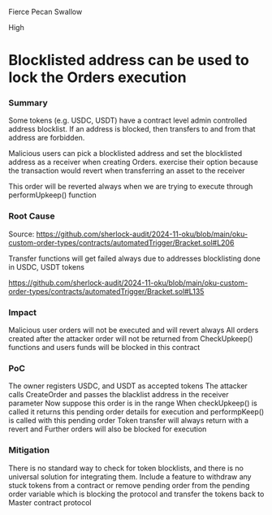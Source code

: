 Fierce Pecan Swallow

High

# Blocklisted address can be used to lock the Orders execution

### Summary
Some tokens (e.g. USDC, USDT) have a contract level admin controlled address blocklist. If an address is blocked, then transfers to and from that address are forbidden.

Malicious users can pick a blocklisted address and set the blocklisted address as a receiver when creating Orders.
exercise their option because the transaction would revert when transferring an asset to the receiver

This order will be reverted always when we are trying to execute through performUpkeep() function


### Root Cause

Source: 
https://github.com/sherlock-audit/2024-11-oku/blob/main/oku-custom-order-types/contracts/automatedTrigger/Bracket.sol#L206

Transfer functions will get failed always due to addresses blocklisting done in USDC, USDT tokens

https://github.com/sherlock-audit/2024-11-oku/blob/main/oku-custom-order-types/contracts/automatedTrigger/Bracket.sol#L135

### Impact

Malicious user orders will not be executed and will revert always
All orders created after the attacker order will not be returned from CheckUpkeep() functions and users funds will be blocked in this contract


### PoC

The owner registers USDC, and USDT as accepted tokens
The attacker calls CreateOrder and passes the blacklist address in the receiver parameter
Now suppose this order is in the range
When checkUpkeep() is called it returns  this pending order details for execution and performpKeep() is called with this pending order
Token transfer will always return with a revert and Further orders will also be blocked for execution


### Mitigation

There is no standard way to check for token blocklists, and there is no universal solution for integrating them. Include a feature to withdraw any stuck tokens from a contract or remove pending order from the pending order variable which is blocking the protocol and transfer the tokens back to Master contract protocol